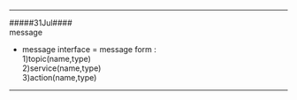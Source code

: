 ***

#####31Jul#### <br>
message <br>
 - message interface = message form : <br>
    1)topic(name,type) <br>
    2)service(name,type) <br>
    3)action(name,type) <br>

***
